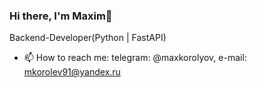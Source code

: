 ### Hi there, I'm Maxim👋

Backend-Developer(Python | FastAPI)

- 📫 How to reach me: telegram: @maxkorolyov, e-mail: mkorolev91@yandex.ru
  

